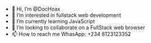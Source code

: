- 👋 Hi, I’m @DocHoax
- 👀 I’m interested in fullstack web development
- 🌱 I’m currently learning JavaScript
- 💞️ I’m looking to collaborate on a FullStack web browser
- 📫 How to reach me WhasApp: +234 8123123352

<!---
DocHoax/DocHoax is a ✨ special ✨ repository because its `README.md` (this file) appears on your GitHub profile.
You can click the Preview link to take a look at your changes.
--->
